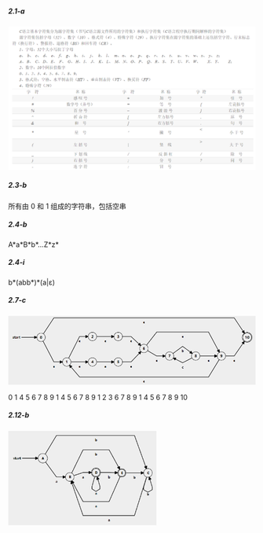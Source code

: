 ##### 2.1-a

![](./p1.png)

##### 2.3-b

所有由 0 和 1 组成的字符串，包括空串

##### 2.4-b

A\*a\*B\*b\*...Z\*z\*

##### 2.4-i

b*(abb*)\*(a|ε)

##### 2.7-c

![](./p2.png)

0 1 4 5 6 7 8 9 1 4 5 6 7 8 9 1 2 3 6 7 8 9 1 4 5 6 7 8 9 10

##### 2.12-b

<img style="width:60%" src="./p3.png">
